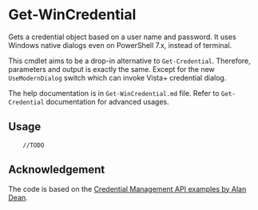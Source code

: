 # Get-WinCredential

Gets a credential object based on a user name and password. It uses Windows native dialogs even on PowerShell 7.x, instead of terminal.

This cmdlet aims to be a drop-in alternative to `Get-Credential`. Therefore, parameters and output is exactly the same.
Except for the new `UseModernDialog` switch which can invoke Vista+ credential dialog.

The help documentation is in `Get-WinCredential.md` file. Refer to `Get-Credential` documentation for advanced usages.

## Usage

```
	//TODO
```

## Acknowledgement

The code is based on the [Credential Management API examples by Alan Dean](https://www.developerfusion.com/code/4693/using-the-credential-management-api/).